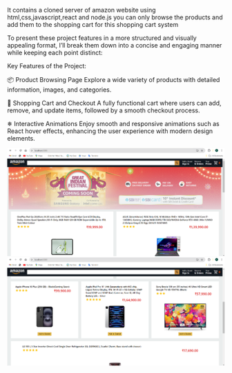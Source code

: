 It contains a cloned server of amazon website using html,css,javascript,react and node.js
you can only browse the products and add them to the shopping cart for this shopping cart system


To present these project features in a more structured and visually appealing format, I’ll break them down into a concise and engaging manner while keeping each point distinct:

Key Features of the Project:

📦 Product Browsing Page
Explore a wide variety of products with detailed information, images, and categories.

🛒 Shopping Cart and Checkout
A fully functional cart where users can add, remove, and update items, followed by a smooth checkout process.

❄ Interactive Animations
Enjoy smooth and responsive animations such as React hover effects, enhancing the user experience with modern design elements.


<img src="https://raw.githubusercontent.com/rohangarg27/Cloned-Amazon-website/master/Screenshot%202024-09-15%20193057.png" alt="Screenshot of the project">
<img src="https://raw.githubusercontent.com/rohangarg27/Cloned-Amazon-website/master/Screenshot%202024-09-15%20193127.png" alt="Screenshot of the project">
